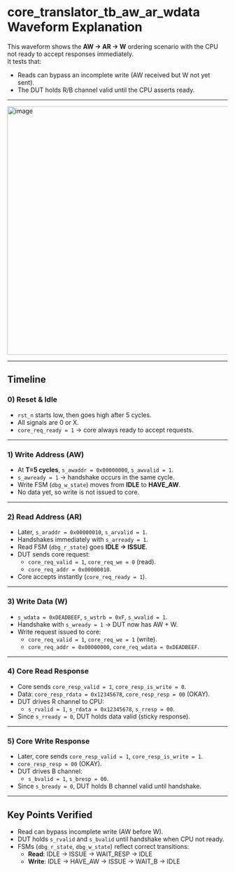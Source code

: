 
# core_translator_tb_aw_ar_wdata Waveform Explanation

This waveform shows the **AW → AR → W** ordering scenario with the CPU not ready to accept responses immediately.  
It tests that:
- Reads can bypass an incomplete write (AW received but W not yet sent).
- The DUT holds R/B channel valid until the CPU asserts ready.

---

<img width="1707" height="567" alt="image" src="https://github.com/user-attachments/assets/b0b7b234-4185-4ac7-9979-9f567e2fde88" />

---

## Timeline

### 0) Reset & Idle
- `rst_n` starts low, then goes high after 5 cycles.
- All signals are 0 or X.
- `core_req_ready = 1` → core always ready to accept requests.

---

### 1) Write Address (AW)
- At **T=5 cycles**, `s_awaddr = 0x00000000`, `s_awvalid = 1`.
- `s_awready = 1` → handshake occurs in the same cycle.
- Write FSM (`dbg_w_state`) moves from **IDLE** to **HAVE_AW**.
- No data yet, so write is not issued to core.

---

### 2) Read Address (AR)
- Later, `s_araddr = 0x00000010`, `s_arvalid = 1`.
- Handshakes immediately with `s_arready = 1`.
- Read FSM (`dbg_r_state`) goes **IDLE → ISSUE**.
- DUT sends core request:
  - `core_req_valid = 1`, `core_req_we = 0` (read).
  - `core_req_addr = 0x00000010`.
- Core accepts instantly (`core_req_ready = 1`).

---

### 3) Write Data (W)
- `s_wdata = 0xDEADBEEF`, `s_wstrb = 0xF`, `s_wvalid = 1`.
- Handshake with `s_wready = 1` → DUT now has AW + W.
- Write request issued to core:
  - `core_req_valid = 1`, `core_req_we = 1` (write).
  - `core_req_addr = 0x00000000`, `core_req_wdata = 0xDEADBEEF`.

---

### 4) Core Read Response
- Core sends `core_resp_valid = 1`, `core_resp_is_write = 0`.
- Data: `core_resp_rdata = 0x12345678`, `core_resp_resp = 00` (OKAY).
- DUT drives R channel to CPU:
  - `s_rvalid = 1`, `s_rdata = 0x12345678`, `s_rresp = 00`.
- Since `s_rready = 0`, DUT holds data valid (sticky response).

---

### 5) Core Write Response
- Later, core sends `core_resp_valid = 1`, `core_resp_is_write = 1`.
- `core_resp_resp = 00` (OKAY).
- DUT drives B channel:
  - `s_bvalid = 1`, `s_bresp = 00`.
- Since `s_bready = 0`, DUT holds B channel valid until handshake.

---

## Key Points Verified
- Read can bypass incomplete write (AW before W).
- DUT holds `s_rvalid` and `s_bvalid` until handshake when CPU not ready.
- FSMs (`dbg_r_state`, `dbg_w_state`) reflect correct transitions:
  - **Read**: IDLE → ISSUE → WAIT_RESP → IDLE
  - **Write**: IDLE → HAVE_AW → ISSUE → WAIT_B → IDLE
